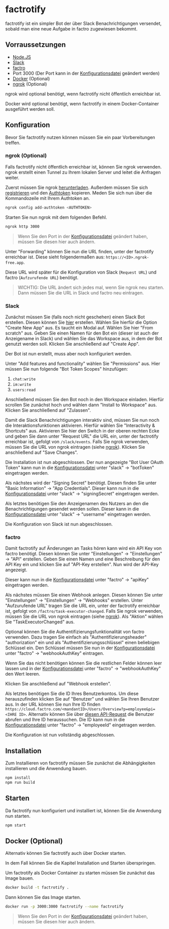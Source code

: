 # factrotify

factrotify ist ein simpler Bot der über Slack Benachrichtigungen versendet, sobald man eine neue Aufgabe in factro zugewiesen bekommt.

## Vorraussetzungen

- [Node.JS](https://nodejs.org/de)
- [Slack](https://slack.com)
- [factro](https://www.factro.de)
- Port 3000 (Der Port kann in der [Konfigurationsdatei](./src/config/config.json) geändert werden)
- [Docker](https://www.docker.com) (Optional)
- [ngrok](https://ngrok.com) (Optional)

ngrok wird optional benötigt, wenn factrotify nicht öffentlich erreichbar ist.

Docker wird optional benötigt, wenn factrotify in einem Docker-Container ausgeführt werden soll.

## Konfiguration

Bevor Sie factrotify nutzen können müssen Sie ein paar Vorbereitungen treffen.

### ngrok (Optional)

Falls factrotify nicht öffentlich erreichbar ist, können Sie ngrok verwenden.
ngrok erstellt einen Tunnel zu Ihrem lokalen Server und leitet die Anfragen weiter.

Zuerst müssen Sie ngrok [herunterladen](https://ngrok.com/download).
Außerdem müssen Sie sich [registrieren](https://dashboard.ngrok.com/signup) und den [Authtoken](https://dashboard.ngrok.com/get-started/your-authtoken) kopieren.
Meden Sie sich nun über die Kommandozeile mit Ihrem Authtoken an.

```bash
ngrok config add-authtoken <AUTHTOKEN>
```

Starten Sie nun ngrok mit dem folgenden Befehl.

```bash
ngrok http 3000
```

> Wenn Sie den Port in der [Konfigurationsdatei](./src/config/config.json) geändert haben, müssen Sie diesen hier auch ändern.

Unter "Forwarding" können Sie nun die URL finden, unter der factrotify erreichbar ist.
Diese sieht folgendermaßen aus: `https://<ID>.ngrok-free.app`.

Diese URL wird später für die Konfiguration von Slack (`Request URL`) und factro (`Aufzurufende URL`) benötigt.

> WICHTIG: Die URL ändert sich jedes mal, wenn Sie ngrok neu starten. Dann müssen Sie die URL in Slack und factro neu eintragen.

### Slack

Zunächst müssen Sie (falls noch nicht geschehen) einen Slack Bot erstellen.
Diesen können Sie [hier](https://api.slack.com/apps) erstellen.
Wählen Sie hierfür die Option "Create New App" aus.
Es taucht ein Modal auf. Wählen Sie hier "From scratch" aus.
Geben Sie einen Namen für den Bot ein (dieser ist auch der Anzeigename in Slack) und wählen Sie das Workspace aus, in dem der Bot genutzt werden soll.
Klicken Sie anschließend auf "Create App".

Der Bot ist nun erstellt, muss aber noch konfiguriert werden.

Unter "Add features and functionality" wählen Sie "Permissions" aus.
Hier müssen Sie nun folgende "Bot Token Scopes" hinzufügen:

1. `chat:write`
2. `im:write`
3. `users:read`

Anschließend müssen Sie den Bot noch in den Workspace einladen.
Hierfür scrollen Sie zunächst hoch und wählen dann "Install to Workspace" aus.
Klicken Sie anschließend auf "Zulassen".

Damit die Slack Benachrichtigungen interaktiv sind, müssen Sie nun noch die Interaktionsfunktionen aktivieren.
Hierfür wählen Sie "Interactivity & Shortcuts" aus.
Aktivieren Sie hier den Switch in der oberen rechten Ecke und geben Sie dann unter "Request URL" die URL ein, unter der factrotify erreichbar ist, gefolgt von `/slack/events`.
Falls Sie ngrok verwenden, müssen Sie die URL von ngrok eintragen (siehe [ngrok](#ngrok-optional)).
Klicken Sie anschließend auf "Save Changes".

Die Installation ist nun abgeschlossen.
Der nun angezeigte "Bot User OAuth Token" kann nun in die [Konfigurationsdatei](./src/config/config.json) unter "slack" -> "botToken" eingetragen werden.

Als nächstes wird der "Signing Secret" benötigt.
Diesen finden Sie unter "Basic Information" -> "App Credentials".
Dieser kann nun in die [Konfigurationsdatei](./src/config/config.json) unter "slack" -> "signingSecret" eingetragen werden.

Als letztes benötigen Sie den Anzeigenamen des Nutzers an den die Benachrichtigungen gesendet werden sollen.
Dieser kann in die [Konfigurationsdatei](./src/config/config.json) unter "slack" -> "username" eingetragen werden.

Die Konfiguration von Slack ist nun abgeschlossen.

### factro

Damit factrotify auf Änderungen an Tasks hören kann wird ein API Key von factro benötigt.
Diesen können Sie unter "Einstellungen" -> "Einstellungen" -> "API" erstellen.
Geben Sie einen Namen und eine Beschreibung für den API Key ein und klicken Sie auf "API-Key erstellen".
Nun wird der API-Key angezeigt.

Dieser kann nun in die [Konfigurationsdatei](./src/config/config.json) unter "factro" -> "apiKey" eingetragen werden.

Als nächstes müssen Sie einen Webhook anlegen.
Diesen können Sie unter "Einstellungen" -> "Einstellungen" -> "Webhooks" erstellen.
Unter "Aufzurufende URL" tragen Sie die URL ein, unter der factrotify erreichbar ist, gefolgt von `/factro/task-executor-changed`.
Falls Sie ngrok verwenden, müssen Sie die URL von ngrok eintragen (siehe [ngrok](#ngrok-optional)).
Als "Aktion" wählen Sie "TaskExecutorChanged" aus.

Optional können Sie die Authentifizierungsfunktionalität von factro verwenden.
Dazu tragen Sie einfach als "Authentifizierungsheader" "authorization" ein und als "Authentifizierungsschlüssel" einen beliebigen Schlüssel ein.
Den Schlüssel müssen Sie nun in der [Konfigurationsdatei](./src/config/config.json) unter "factro" -> "webhookAuthKey" eintragen.

Wenn Sie das nicht benötigen können Sie die restlichen Felder können leer lassen und in der [Konfigurationsdatei](./src/config/config.json) unter "factro" -> "webhookAuthKey" den Wert leeren.

Klicken Sie anschließend auf "Webhook erstellen".

Als letztes benötigen Sie die ID Ihres Benutzerkontos.
Um diese herauszufinden klicken Sie auf "Benutzer" und wählen Sie Ihren Benutzer aus.
In der URL können Sie nun Ihre ID finden `https://cloud.factro.com/<mandantID>/Users/Overview?p=employee&pi=<IHRE ID>`.
Alternativ können Sie über [diesen API-Request](https://cloud.factro.com/api/core/docs/#/users/HandleGetUsers) die Benutzer abrufen und Ihre ID heraussuchen.
Die ID kann nun in die [Konfigurationsdatei](./src/config/config.json) unter "factro" -> "employeeId" eingetragen werden.

Die Konfiguration ist nun vollständig abgeschlossen.

## Installation

Zum Installieren von factrotify müssen Sie zunächst die Abhängigkeiten installieren und die Anwendung bauen.

```bash
npm install
npm run build
```

## Starten

Da factrotify nun konfiguriert und installiert ist, können Sie die Anwendung nun starten.

```bash
npm start
```

## Docker (Optional)

Alternativ können Sie factrotify auch über Docker starten.

In dem Fall können Sie die Kapitel Installation und Starten überspringen.

Um factrotify als Docker Container zu starten müssen Sie zunächst das Image bauen.

```bash
docker build -t factrotify .
```

Dann können Sie das Image starten.

```bash
docker run -p 3000:3000 factrotify --name factrotify
```

> Wenn Sie den Port in der [Konfigurationsdatei](./src/config/config.json) geändert haben, müssen Sie diesen hier auch ändern.
